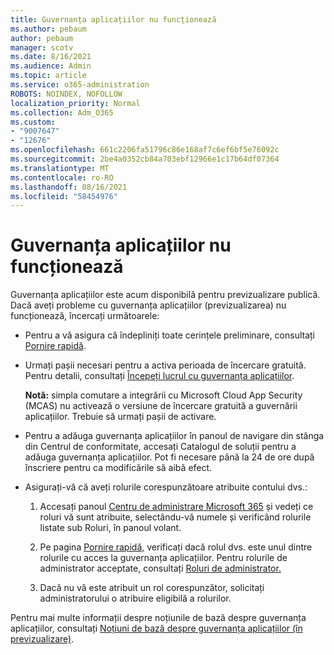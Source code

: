 ```yaml
---
title: Guvernanța aplicațiilor nu funcționează
ms.author: pebaum
author: pebaum
manager: scotv
ms.date: 8/16/2021
ms.audience: Admin
ms.topic: article
ms.service: o365-administration
ROBOTS: NOINDEX, NOFOLLOW
localization_priority: Normal
ms.collection: Adm_O365
ms.custom:
- "9007647"
- "12676"
ms.openlocfilehash: 661c2206fa51796c86e168af7c6ef6bf5e76092c
ms.sourcegitcommit: 2be4a0352cb84a703ebf12966e1c17b64df07364
ms.translationtype: MT
ms.contentlocale: ro-RO
ms.lasthandoff: 08/16/2021
ms.locfileid: "58454976"
---
```

# <a name="app-governance-is-not-working"></a>Guvernanța aplicațiilor nu funcționează

Guvernanța aplicațiilor este acum disponibilă pentru previzualizare publică. Dacă aveți probleme cu guvernanța aplicațiilor (previzualizarea) nu funcționează, încercați următoarele:

- Pentru a vă asigura că îndepliniți toate cerințele preliminare, consultați [Pornire rapidă](https://docs.microsoft.com/microsoft-365/compliance/app-governance-get-started).

- Urmați pașii necesari pentru a activa perioada de încercare gratuită. Pentru detalii, consultați [Începeți lucrul cu guvernanța aplicațiilor](https://docs.microsoft.com/microsoft-365/compliance/app-governance-get-started#add-app-governance-to-your-microsoft-365-account). 

    **Notă:** simpla comutare a integrării cu Microsoft Cloud App Security (MCAS) nu activează o versiune de încercare gratuită a guvernării aplicațiilor. Trebuie să urmați pașii de activare.

- Pentru a adăuga guvernanța aplicațiilor în panoul de navigare din stânga din Centrul de conformitate, accesați Catalogul de soluții pentru a adăuga guvernanța aplicațiilor. Pot fi necesare până la 24 de ore după înscriere pentru ca modificările să aibă efect.

- Asigurați-vă că aveți rolurile corespunzătoare atribuite contului dvs.:

    1. Accesați panoul [Centru de administrare Microsoft 365](https://admin.microsoft.com/Adminportal/Home#/users) și vedeți ce roluri vă sunt atribuite, selectându-vă numele și verificând  rolurile listate sub Roluri, în panoul volant.

    1. Pe pagina [Pornire rapidă,](https://aka.ms/appgovernancepreview) verificați dacă rolul dvs. este unul dintre rolurile cu acces la guvernanța aplicațiilor. Pentru rolurile de administrator acceptate, consultați [Roluri de administrator.](https://docs.microsoft.com/microsoft-365/compliance/app-governance-get-started#administrator-roles) 

    1. Dacă nu vă este atribuit un rol corespunzător, solicitați administratorului o atribuire eligibilă a rolurilor.

Pentru mai multe informații despre noțiunile de bază despre guvernanța aplicațiilor, consultați [Noțiuni de bază despre guvernanța aplicațiilor (în previzualizare)](https://docs.microsoft.com/microsoft-365/compliance/app-governance-get-started).